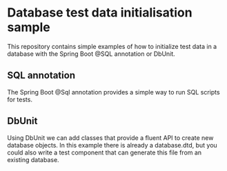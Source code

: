 # Database test data initialisation sample
This repository contains simple examples of how to initialize test data in a database with the Spring Boot @SQL annotation or DbUnit.

## SQL annotation
The Spring Boot @Sql annotation provides a simple way to run SQL scripts for tests.

## DbUnit
Using DbUnit we can add classes that provide a fluent API to create new database objects. In this example there is already a database.dtd, but you could also write a test component that can generate this file from an existing database.